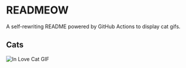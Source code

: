 # READMEOW

A self-rewriting README powered by GitHub Actions to display cat gifs.

## Cats

![In Love Cat GIF](https://media4.giphy.com/media/MDJ9IbxxvDUQM/200.gif?cid=9acd02da6rpwmj2w51hygyx4xu9mrgaboj49sd9zkjzwkmqy&ep=v1_gifs_search&rid=200.gif&ct=g)
